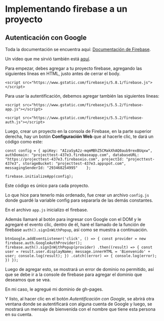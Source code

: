 # Implementando firebase a un proyecto

## Autenticación con Google

Toda la documentación se encuentra aquí: [Documentación de Firebase](https://firebase.google.com/docs/auth/web/google-signin?hl=es-419).

Un vídeo que me sirvió también está [aquí](https://www.youtube.com/watch?v=uRaeF7qtBXs).

Para empezar, debes agregar a tu proyecto firebase, agregando las siguientes líneas en HTML, justo antes de cerrar el body.

`<script src="https://www.gstatic.com/firebasejs/5.8.1/firebase.js"></script>`

Para usar la autentificación, debemos agregar también las siguientes líneas:

`<script src="https://www.gstatic.com/firebasejs/5.5.2/firebase-app.js"></script>`

`<script src="https://www.gstatic.com/firebasejs/5.5.2/firebase-auth.js"></script>`

Luego, crear un proyecto en la consola de Firebase, en la parte superior derecha, hay un botón **Configuración Web** que al hacerle clic, te dará un código como este:

`const config = {
    apiKey: "AIzaSyA2z-mqmMBhZ5CMakXhAQ0aub9rexBUqxw",
    authDomain: "projecttest-437e3.firebaseapp.com",
    databaseURL: "https://projecttest-437e3.firebaseio.com",
    projectId: "projecttest-437e3",
    storageBucket: "projecttest-437e3.appspot.com",
    messagingSenderId: "293468254995"   
};`

`firebase.initializeApp(config);`

Este código es único para cada proyecto.

Lo que hice para tenerlo más ordenado, fue crear un archivo `config.js` donde guardé la variable config para separarla de las demás constantes.

En el archivo `app.js` inicializo el firebase.

Además llamaré al botón para ingresar con Google con el DOM y le agregaré el evento clic, dentro de él, haré el llamado de la función de firebase `auth().signInWithPopup`, así como se muestra a continuación.

`btnGoogle.addEventListener('click', () => {
    const provider = new firebase.auth.GoogleAuthProvider();
    firebase.auth().signInWithPopup(provider)
    .then((result) => {
      const user = result.user.displayName;
      message.innerHTML = 'Bienvenido' + user;
      console.log(result);
    })
    .catch((error) => {
      console.log(error);
    })
});`

Luego de agregar esto, se mostrará un error de dominio no permitido, así que se debe ir a la console de firebase para agregar el dominio que deseamos que se vea.

En mi caso, le agregué mi dominio de gh-pages.

Y listo, al hacer clic en el botón _Autentificación con Google_, se abrirá otra ventana donde se autentificará con alguna cuenta de Google y luego, se mostrará un mensaje de bienvenida con el nombre que tiene esta persona en su cuenta.

